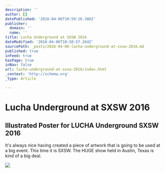 ```yaml
---
description: ''
author: []
datePublished: '2016-04-06T10:59:16.386Z'
publisher:
  domain: ''
  name: ''
title: Lucha Underground at SXSW 2016
dateModified: '2016-04-06T10:58:57.264Z'
sourcePath: _posts/2016-04-06-lucha-underground-at-sxsw-2016.md
published: true
inFeed: true
hasPage: true
inNav: false
url: lucha-underground-at-sxsw-2016/index.html
_context: 'http://schema.org'
_type: Article

---
```

# Lucha Underground at SXSW 2016

<article style=""><h1>Illustrated Poster for LUCHA Underground SXSW 2016</h1><p>It's always nice having created a piece of artwork that is going to be used at a big event. This time it is SXSW. The HUGE show held in Austin, Texas is kind of a big deal.</p><img src="https://cdn-images-1.medium.com/max/2000/1*VfkIWkk1z7tqBwX6mGK65w.jpeg" /></article>
